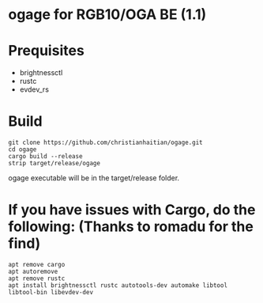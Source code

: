 # ogage for RGB10/OGA BE (1.1)

Prequisites
===========
- brightnessctl
- rustc
- evdev_rs

Build
=====
```
git clone https://github.com/christianhaitian/ogage.git
cd ogage
cargo build --release
strip target/release/ogage
```
ogage executable will be in the target/release folder.

If you have issues with Cargo, do the following: (Thanks to romadu for the find)
================================================================================
```
apt remove cargo
apt autoremove
apt remove rustc
apt install brightnessctl rustc autotools-dev automake libtool libtool-bin libevdev-dev
```
